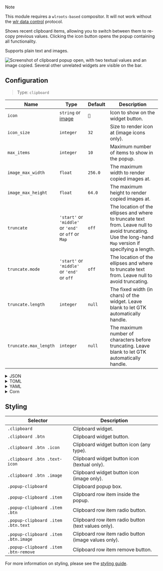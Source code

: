 > [!NOTE]
> This module requires a `wlroots-based` compositor. It will not work without the [wlr data control](https://wayland.app/protocols/wlr-data-control-unstable-v1) protocol.

Shows recent clipboard items, allowing you to switch between them to re-copy previous values.
Clicking the icon button opens the popup containing all functionality.

Supports plain text and images.

![Screenshot of clipboard popup open, with two textual values and an image copied. Several other unrelated widgets are visible on the bar.](https://f.jstanger.dev/github/ironbar/clipboard.png?raw)

## Configuration

> Type: `clipboard`

| Name                  | Type                                                 | Default | Description                                                                                                                                           |
|-----------------------|------------------------------------------------------|---------|-------------------------------------------------------------------------------------------------------------------------------------------------------|
| `icon`                | `string` or [image](images)                          | `󰨸`    | Icon to show on the widget button.                                                                                                                    |
| `icon_size`           | `integer`                                            | `32`    | Size to render icon at (image icons only).                                                                                                            |
| `max_items`           | `integer`                                            | `10`    | Maximum number of items to show in the popup.                                                                                                         |
| `image_max_width`     | `float`                                              | `256.0` | The maximum width to render copied images at.                                                                                                         |
| `image_max_height`    | `float`                                              | `64.0`  | The maximum height to render copied images at.                                                                                                        |
| `truncate`            | `'start'` or `'middle'` or `'end'` or `off` or `Map` | `off`   | The location of the ellipses and where to truncate text from. Leave null to avoid truncating. Use the long-hand `Map` version if specifying a length. |
| `truncate.mode`       | `'start'` or `'middle'` or `'end'` or `off`          | `off`   | The location of the ellipses and where to truncate text from. Leave null to avoid truncating.                                                         |
| `truncate.length`     | `integer`                                            | `null`  | The fixed width (in chars) of the widget. Leave blank to let GTK automatically handle.                                                                |
| `truncate.max_length` | `integer`                                            | `null`  | The maximum number of characters before truncating. Leave blank to let GTK automatically handle.                                                      |

<details>
<summary>JSON</summary>

```json
{
  "end": {
    "type": "clipboard",
    "max_items": 3,
    "truncate": {
      "mode": "end",
      "length": 50
    }
  }
}
```
</details>

<details>
<summary>TOML</summary>

```toml
[[end]]
type = "clipboard"
max_items = 3

[end.truncate]
mode = "end"
length = 50
```
</details>

<details>
<summary>YAML</summary>

```yaml
end:
  - type: 'clipboard'
    max_items: 3
    truncate:
      mode: 'end'
      length: 50
```
</details>

<details>
<summary>Corn</summary>

```corn
{
    end = [ { 
        type = "clipboard" 
        max_items = 3 
        truncate.mode = "end" 
        truncate.length = 50 
    } ] 
}
```
</details>

## Styling

| Selector                             | Description                                          |
|--------------------------------------|------------------------------------------------------|
| `.clipboard`                         | Clipboard widget.                                    |
| `.clipboard .btn`                    | Clipboard widget button.                             |
| `.clipboard .btn .icon`              | Clipboard widget button icon (any type).             |
| `.clipboard .btn .text-icon`         | Clipboard widget button icon (textual only).         |
| `.clipboard .btn .image`             | Clipboard widget button icon (image only).           |
| `.popup-clipboard`                   | Clipboard popup box.                                 |
| `.popup-clipboard .item`             | Clipboard row item inside the popup.                 |
| `.popup-clipboard .item .btn`        | Clipboard row item radio button.                     |
| `.popup-clipboard .item .btn.text`   | Clipboard row item radio button (text values only).  |
| `.popup-clipboard .item .btn.image`  | Clipboard row item radio button (image values only). |
| `.popup-clipboard .item .btn-remove` | Clipboard row item remove button.                    |

For more information on styling, please see the [styling guide](styling-guide).